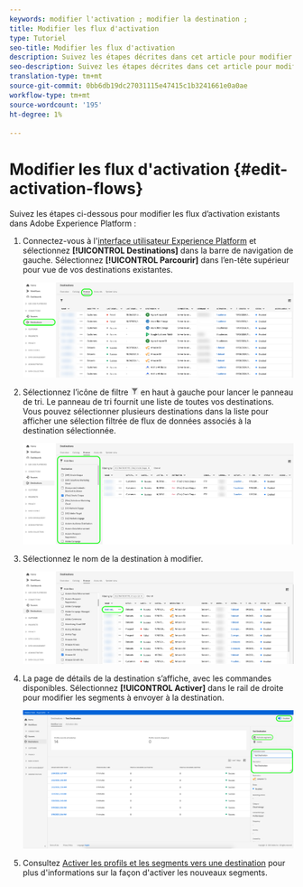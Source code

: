```yaml
---
keywords: modifier l'activation ; modifier la destination ;
title: Modifier les flux d'activation
type: Tutoriel
seo-title: Modifier les flux d'activation
description: Suivez les étapes décrites dans cet article pour modifier un flux d’activations existant dans Adobe Experience Platform.
seo-description: Suivez les étapes décrites dans cet article pour modifier un flux d’activations existant dans Adobe Experience Platform.
translation-type: tm+mt
source-git-commit: 0bb6db19dc27031115e47415c1b3241661e0a0ae
workflow-type: tm+mt
source-wordcount: '195'
ht-degree: 1%

---
```



# Modifier les flux d&#39;activation {#edit-activation-flows}

Suivez les étapes ci-dessous pour modifier les flux d’activation existants dans Adobe Experience Platform :

1. Connectez-vous à l&#39;[interface utilisateur Experience Platform](https://platform.adobe.com/) et sélectionnez **[!UICONTROL Destinations]** dans la barre de navigation de gauche. Sélectionnez **[!UICONTROL Parcourir]** dans l’en-tête supérieur pour vue de vos destinations existantes.

   ![Parcourir les destinations](../assets/ui/edit-activation/browse-destinations.png)

2. Sélectionnez l’icône de filtre ![Icône de filtre](../assets/ui/edit-activation/filter.png) en haut à gauche pour lancer le panneau de tri. Le panneau de tri fournit une liste de toutes vos destinations. Vous pouvez sélectionner plusieurs destinations dans la liste pour afficher une sélection filtrée de flux de données associés à la destination sélectionnée.

   ![Filtrer les destinations](../assets/ui/edit-activation/filter-destinations.png)

3. Sélectionnez le nom de la destination à modifier.

   ![Sélectionner la destination](../assets/ui/edit-activation/destination-select.png)

4. La page de détails de la destination s’affiche, avec les commandes disponibles. Sélectionnez **[!UICONTROL Activer]** dans le rail de droite pour modifier les segments à envoyer à la destination.

   ![Détails de la destination](../assets/ui/edit-activation/destination-details.png)

5. Consultez [Activer les profils et les segments vers une destination](activate-destinations.md) pour plus d&#39;informations sur la façon d&#39;activer les nouveaux segments.
